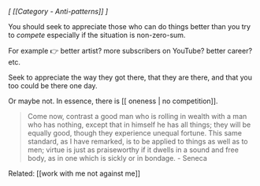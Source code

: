 *[ [[Category - Anti-patterns]] ]*

You should seek to appreciate those who can do things better than you try to *compete* especially if the situation is non-zero-sum.

For example 👉 better artist? more subscribers on YouTube? better career? etc. 

Seek to appreciate the way they got there, that they are there, and that you too could be there one day. 

Or maybe not. In essence, there is [[ oneness | no competition]].

> Come now, contrast a good man who is rolling in wealth with a man who has nothing, except that in himself he has all things; they will be equally good, though they experience unequal fortune. This same standard, as I have remarked, is to be applied to things as well as to men; virtue is just as praiseworthy if it dwells in a sound and free body, as in one which is sickly or in bondage. - Seneca


Related: [[work with me not against me]]
